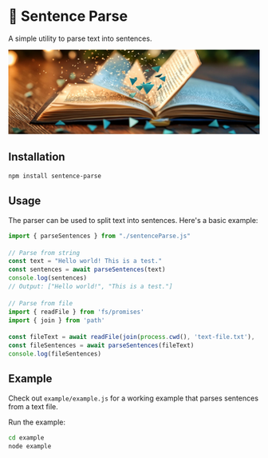 # 📄 Sentence Parse
A simple utility to parse text into sentences.

![sentence-parse](https://raw.githubusercontent.com/jparkerweb/sentence-parse/refs/heads/main/docs/sentence-parse.jpg)

## Installation

```bash
npm install sentence-parse
```

## Usage

The parser can be used to split text into sentences. Here's a basic example:

```javascript
import { parseSentences } from "./sentenceParse.js"

// Parse from string
const text = "Hello world! This is a test."
const sentences = await parseSentences(text)
console.log(sentences)
// Output: ["Hello world!", "This is a test."]

// Parse from file
import { readFile } from 'fs/promises'
import { join } from 'path'

const fileText = await readFile(join(process.cwd(), 'text-file.txt'), 'utf8')
const fileSentences = await parseSentences(fileText)
console.log(fileSentences)
```

## Example

Check out `example/example.js` for a working example that parses sentences from a text file.

Run the example:
```bash
cd example
node example
```
